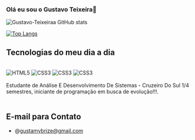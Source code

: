 ### Olá eu sou o Gustavo Teixeira👋


![Gustavo-Teixeiraa GitHub stats](https://github-readme-stats.vercel.app/api?username=Gustavo-Teixeiraa&show_icons=true&theme=radical)

[![Top Langs](https://github-readme-stats.vercel.app/api/top-langs/?username=Gustavo-Teixeiraa&layout=donut)](https://github.com/anuraghazra/github-readme-stats)

## Tecnologias do meu dia a dia

<div style="display: inline_block"><br/>
    <img  alt="HTML5" src="https://img.shields.io/badge/HTML5-E34F26?style=for-the-badge&logo=html5&logoColor=white"/>
    <img  alt="CSS3" src="https://img.shields.io/badge/CSS3-1572B6?style=for-the-badge&logo=css3&logoColor=white"/>
    <img  alt="CSS3" src="https://img.shields.io/badge/Python-14354C?style=for-the-badge&logo=python&logoColor=white"/>
    <img  alt="CSS3" src="https://img.shields.io/badge/Bootstrap-563D7C?style=for-the-badge&logo=bootstrap&logoColor=white"/>
    

</div>

<br>
Estudante de Análise E Desenvolvimento De Sistemas - Cruzeiro Do Sul 1/4 semestres, iniciante de programação em busca de evolução!!!.
<br><br>

## E-mail para Contato
- @gustamybrize@gmail.com
